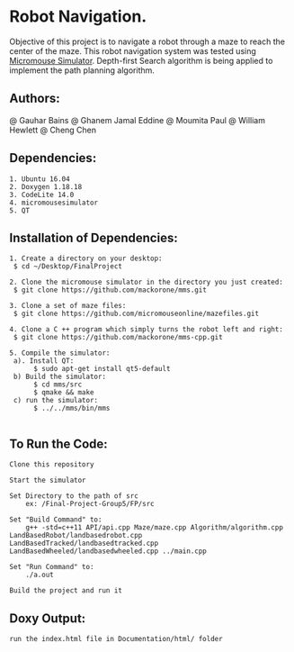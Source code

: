 # Robot Navigation.
Objective of this project is to  navigate a robot through a maze to reach the center of the maze.
This robot navigation system was tested using [Micromouse Simulator](https://github.com/mackorone/mms). 
Depth-first Search algorithm is being applied to implement the path planning algorithm.



## Authors: 
@ Gauhar Bains
@ Ghanem Jamal Eddine
@ Moumita Paul
@ William Hewlett
@ Cheng Chen



## Dependencies:
```
1. Ubuntu 16.04
2. Doxygen 1.18.18
3. CodeLite 14.0
4. micromousesimulator
5. QT

```

## Installation of Dependencies:
```
1. Create a directory on your desktop:
 $ cd ~/Desktop/FinalProject

2. Clone the micromouse simulator in the directory you just created:
 $ git clone https://github.com/mackorone/mms.git

3. Clone a set of maze files:
 $ git clone https://github.com/micromouseonline/mazefiles.git

4. Clone a C ++ program which simply turns the robot left and right:
 $ git clone https://github.com/mackorone/mms-cpp.git

5. Compile the simulator:
 a). Install QT:
      $ sudo apt-get install qt5-default
 b) Build the simulator:
      $ cd mms/src
      $ qmake && make
 c) run the simulator:
      $ ../../mms/bin/mms


```
## To Run the Code:
```
Clone this repository

Start the simulator

Set Directory to the path of src
	ex: /Final-Project-Group5/FP/src

Set "Build Command" to:
	g++ -std=c++11 API/api.cpp Maze/maze.cpp Algorithm/algorithm.cpp LandBasedRobot/landbasedrobot.cpp LandBasedTracked/landbasedtracked.cpp LandBasedWheeled/landbasedwheeled.cpp ../main.cpp

Set "Run Command" to:
	./a.out

Build the project and run it

```

## Doxy Output:
```
run the index.html file in Documentation/html/ folder

```



